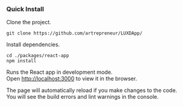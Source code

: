 
### Quick Install

Clone the project.

```
git clone https://github.com/artrepreneur/LUXDApp/
```

Install dependencies.

```
cd ./packages/react-app
npm install
```

Runs the React app in development mode.<br>
Open [http://localhost:3000](http://localhost:3000) to view it in the browser.

The page will automatically reload if you make changes to the code.<br>
You will see the build errors and lint warnings in the console.

